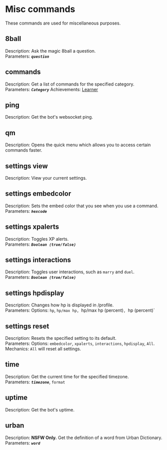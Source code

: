 # Misc commands
These commands are used for miscellaneous purposes.

## 8ball
Description: Ask the magic 8ball a question. \
Parameters: ***`question`***

## commands
Description: Get a list of commands for the specified category. \
Parameters: ***`Category`***
Achievements: [Learner](/achievements?id=learner)

## ping
Description: Get the bot's websocket ping.

## qm
Description: Opens the quick menu which allows you to access certain commands faster.

## settings view
Description: View your current settings.

## settings embedcolor
Description: Sets the embed color that you see when you use a command. \
Parameters: ***`hexcode`***

## settings xpalerts
Description: Toggles XP alerts. \
Parameters: ***`Boolean (true/false)`***

## settings interactions
Description: Toggles user interactions, such as `marry` and `duel`. \
Parameters: ***`Boolean (true/false)`***

## settings hpdisplay
Description: Changes how hp is displayed in /profile. \
Parameters: Options: `hp`, `hp/max hp, `hp/max hp (percent)`, `hp (percent)`

## settings reset
Description: Resets the specified setting to its default. \
Parameters: Options: `embedcolor`, `xpalerts`, `interactions`, `hpdisplay`, `All`. \
Mechanics: `All` will reset all settings.

## time
Description: Get the current time for the specified timezone. \
Parameters: ***`timezone`***, `format`

## uptime
Description: Get the bot's uptime.

## urban
Description: **NSFW Only.** Get the definition of a word from Urban Dictionary. \
Parameters: ***`word`***